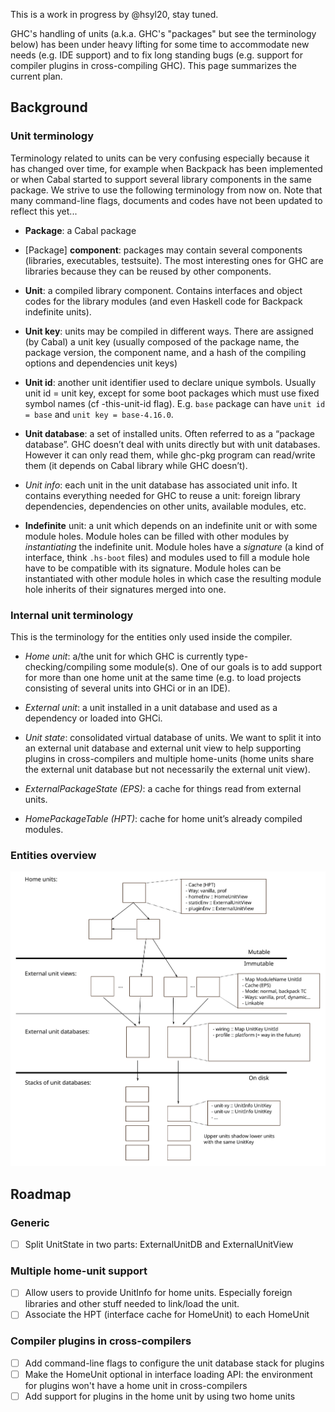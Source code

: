 This is a work in progress by @hsyl20, stay tuned.

GHC's handling of units (a.k.a. GHC's "packages" but see the terminology below) has been under heavy lifting for some time to accommodate new needs (e.g. IDE support) and to fix long standing bugs (e.g. support for compiler plugins in cross-compiling GHC). This page summarizes the current plan.

## Background

### Unit terminology

Terminology related to units can be very confusing especially because it has changed over time, for example when Backpack has been implemented or when Cabal started to support several library components in the same package. We strive to use the following terminology from now on. Note that many command-line flags, documents and codes have not been updated to reflect this yet...

* **Package**: a Cabal package

* [Package] **component**: packages may contain several components (libraries, executables, testsuite). The most interesting ones for GHC are libraries because they can be reused by other components.

* **Unit**: a compiled library component. Contains interfaces and object codes for the library modules (and even Haskell code for Backpack indefinite units).

* **Unit key**: units may be compiled in different ways. There are assigned (by Cabal) a unit key (usually composed of the package name, the package version, the component name, and a hash of the compiling options and dependencies unit keys)

* **Unit id**: another unit identifier used to declare unique symbols. Usually unit id = unit key, except for some boot packages which must use fixed symbol names (cf -this-unit-id flag). E.g. `base` package can have `unit id = base` and `unit key = base-4.16.0`.

* **Unit database**: a set of installed units. Often referred to as a “package database”. GHC doesn’t deal with units directly but with unit databases. However it can only read them, while ghc-pkg program can read/write them (it depends on Cabal library while GHC doesn’t).

* *Unit info*: each unit in the unit database has associated unit info. It contains everything needed for GHC to reuse a unit: foreign library dependencies, dependencies on other units, available modules, etc.

* **Indefinite** unit: a unit which depends on an indefinite unit or with some module holes. Module holes can be filled with other modules by *instantiating* the indefinite unit. Module holes have a *signature* (a kind of interface, think `.hs-boot` files) and modules used to fill a module hole have to be compatible with its signature. Module holes can be instantiated with other module holes in which case the resulting module hole inherits of their signatures merged into one.

### Internal unit terminology

This is the terminology for the entities only used inside the compiler.

* *Home unit*: a/the unit for which GHC is currently type-checking/compiling some module(s). One of our goals is to add support for more than one home unit at the same time (e.g. to load projects consisting of several units into GHCi or in an IDE).

* *External unit*: a unit installed in a unit database and used as a dependency or loaded into GHCi.

* *Unit state*: consolidated virtual database of units. We want to split it into an external unit database and external unit view to help supporting plugins in cross-compilers and multiple home-units (home units share the external unit database but not necessarily the external unit view).

* *ExternalPackageState (EPS)*: a cache for things read from external units.

* *HomePackageTable (HPT)*: cache for home unit’s already compiled modules.


### Entities overview

![units.svg](uploads/548be9e2eb9cd383f7de0a20a3deb7a5/units.svg)


## Roadmap

### Generic

- [ ] Split UnitState in two parts: ExternalUnitDB and ExternalUnitView

### Multiple home-unit support

- [ ] Allow users to provide UnitInfo for home units. Especially foreign libraries and other stuff needed to link/load the unit.
- [ ] Associate the HPT (interface cache for HomeUnit) to each HomeUnit

### Compiler plugins in cross-compilers

- [ ] Add command-line flags to configure the unit database stack for plugins
- [ ] Make the HomeUnit optional in interface loading API: the environment for plugins won't have a home unit in cross-compilers
- [ ] Add support for plugins in the home unit by using two home units